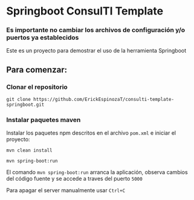 # Springboot ConsulTI Template

### Es importante no cambiar los archivos de configuración y/o puertos ya establecidos

Este es un proyecto para demostrar el uso de la herramienta Springboot

## Para comenzar:

### Clonar el repositorio

```shell
git clone https://github.com/ErickEspinozaT/consulti-template-springboot.git
```

### Instalar paquetes maven

Instalar los paquetes npm descritos en el archivo `pom.xml` e iniciar el proyecto:

```shell
mvn clean install

mvn spring-boot:run
```

El comando `mvn spring-boot:run` arranca la aplicación, observa cambios del código fuente y se accede a traves del puerto `5000`

Para apagar el server manualmente usar `Ctrl+C`
